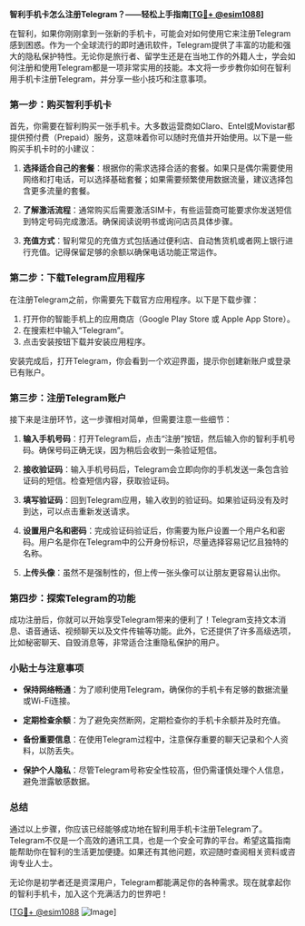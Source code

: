 **智利手机卡怎么注册Telegram？——轻松上手指南[[TG💪+ @esim1088](https://t.me/s/esim1088)]**

在智利，如果你刚刚拿到一张新的手机卡，可能会对如何使用它来注册Telegram感到困惑。作为一个全球流行的即时通讯软件，Telegram提供了丰富的功能和强大的隐私保护特性。无论你是旅行者、留学生还是在当地工作的外籍人士，学会如何注册和使用Telegram都是一项非常实用的技能。本文将一步步教你如何在智利用手机卡注册Telegram，并分享一些小技巧和注意事项。

### 第一步：购买智利手机卡

首先，你需要在智利购买一张手机卡。大多数运营商如Claro、Entel或Movistar都提供预付费（Prepaid）服务，这意味着你可以随时充值并开始使用。以下是一些购买手机卡时的小建议：

1. **选择适合自己的套餐**：根据你的需求选择合适的套餐。如果只是偶尔需要使用网络和打电话，可以选择基础套餐；如果需要频繁使用数据流量，建议选择包含更多流量的套餐。
   
2. **了解激活流程**：通常购买后需要激活SIM卡，有些运营商可能要求你发送短信到特定号码完成激活。确保阅读说明书或询问店员具体步骤。

3. **充值方式**：智利常见的充值方式包括通过便利店、自动售货机或者网上银行进行充值。记得保留足够的余额以确保电话功能正常运作。

### 第二步：下载Telegram应用程序

在注册Telegram之前，你需要先下载官方应用程序。以下是下载步骤：

1. 打开你的智能手机上的应用商店（Google Play Store 或 Apple App Store）。
2. 在搜索栏中输入“Telegram”。
3. 点击安装按钮下载并安装应用程序。

安装完成后，打开Telegram，你会看到一个欢迎界面，提示你创建新账户或登录已有账户。

### 第三步：注册Telegram账户

接下来是注册环节，这一步骤相对简单，但需要注意一些细节：

1. **输入手机号码**：打开Telegram后，点击“注册”按钮，然后输入你的智利手机号码。确保号码正确无误，因为稍后会收到一条验证短信。

2. **接收验证码**：输入手机号码后，Telegram会立即向你的手机发送一条包含验证码的短信。检查短信内容，获取验证码。

3. **填写验证码**：回到Telegram应用，输入收到的验证码。如果验证码没有及时到达，可以点击重新发送请求。

4. **设置用户名和密码**：完成验证码验证后，你需要为账户设置一个用户名和密码。用户名是你在Telegram中的公开身份标识，尽量选择容易记忆且独特的名称。

5. **上传头像**：虽然不是强制性的，但上传一张头像可以让朋友更容易认出你。

### 第四步：探索Telegram的功能

成功注册后，你就可以开始享受Telegram带来的便利了！Telegram支持文本消息、语音通话、视频聊天以及文件传输等功能。此外，它还提供了许多高级选项，比如秘密聊天、自毁消息等，非常适合注重隐私保护的用户。

### 小贴士与注意事项

- **保持网络畅通**：为了顺利使用Telegram，确保你的手机卡有足够的数据流量或Wi-Fi连接。
  
- **定期检查余额**：为了避免突然断网，定期检查你的手机卡余额并及时充值。

- **备份重要信息**：在使用Telegram过程中，注意保存重要的聊天记录和个人资料，以防丢失。

- **保护个人隐私**：尽管Telegram号称安全性较高，但仍需谨慎处理个人信息，避免泄露敏感数据。

### 总结

通过以上步骤，你应该已经能够成功地在智利用手机卡注册Telegram了。Telegram不仅是一个高效的通讯工具，也是一个安全可靠的平台。希望这篇指南能帮助你在智利的生活更加便捷。如果还有其他问题，欢迎随时查阅相关资料或咨询专业人士。

无论你是初学者还是资深用户，Telegram都能满足你的各种需求。现在就拿起你的智利手机卡，加入这个充满活力的世界吧！

[[TG💪+ @esim1088](https://t.me/s/esim1088) ![Image](https://i.postimg.cc/4NQfJmqS/Snipaste-2025-05-13-00-14-12.png)]